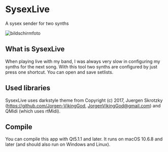 # SysexLive
A sysex sender for two synths

![bildschirmfoto](https://user-images.githubusercontent.com/30245296/36617342-476c56e8-18e7-11e8-9724-d4f4a52c7221.png)


## What is SysexLive
When playing live with my band, I was always very slow in configuring my synths for the next song. With this tool two synths are configured by just press one shortcut. You can open and save setlists.

## Used libraries
SysexLive uses darkstyle theme from Copyright (c) 2017, Juergen Skrotzky (https://github.com/Jorgen-VikingGod, JorgenVikingGod@gmail.com) and QMidi (which uses rtMidi).

## Compile
You can compile this app with Qt5.1.1 and later. It runs on macOS 10.6.8 and later (and should also run on Windows and Linux).
